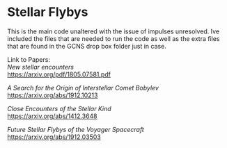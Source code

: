 # Stellar Flybys
This is the main code unaltered with the issue of impulses unresolved. Ive included the files that are needed to run the code as well as the extra files that are found in the GCNS drop box folder just in case.

Link to Papers:\
*New stellar encounters*\
https://arxiv.org/pdf/1805.07581.pdf

*A Search for the Origin of Interstellar Comet Bobylev*\
https://arxiv.org/abs/1912.10213

*Close Encounters of the Stellar Kind*\
https://arxiv.org/abs/1412.3648

*Future Stellar Flybys of the Voyager Spacecraft*\
https://arxiv.org/abs/1912.03503 
